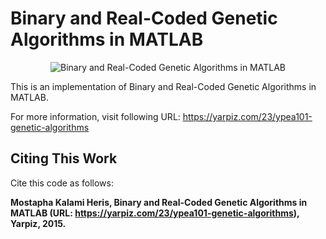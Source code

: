 # Binary and Real-Coded Genetic Algorithms in MATLAB

<p style="text-align: center;">
    <img src="ttps://yarpiz.com/wp-content/uploads/2015/09/ypea101-genetic-algorithms.jpg" alt="Binary and Real-Coded Genetic Algorithms in MATLAB">
</p>

This is an implementation of Binary and Real-Coded Genetic Algorithms in MATLAB.

For more information, visit following URL:
https://yarpiz.com/23/ypea101-genetic-algorithms

## Citing This Work
Cite this code as follows:

**Mostapha Kalami Heris, Binary and Real-Coded Genetic Algorithms in MATLAB (URL: https://yarpiz.com/23/ypea101-genetic-algorithms), Yarpiz, 2015.**
